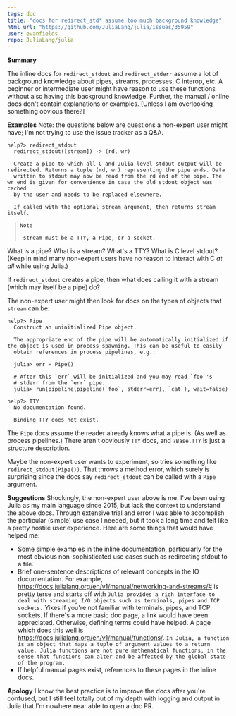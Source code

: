 ```yaml
---
tags: doc
title: "docs for redirect_std* assume too much background knowledge"
html_url: "https://github.com/JuliaLang/julia/issues/35959"
user: evanfields
repo: JuliaLang/julia
---
```


**Summary**

The inline docs for `redirect_stdout` and `redirect_stderr` assume a lot of background knowledge about pipes, streams, processes, C interop, etc. A beginner or intermediate user might have reason to use these functions without also having this background knowledge. Further, the manual / online docs don't contain explanations or examples. [Unless I am overlooking something obvious there?]

**Examples**
Note: the questions below are questions a non-expert user might have; I'm not trying to use the issue tracker as a Q&A.
```
help?> redirect_stdout
  redirect_stdout([stream]) -> (rd, wr)

  Create a pipe to which all C and Julia level stdout output will be redirected. Returns a tuple (rd, wr) representing the pipe ends. Data
  written to stdout may now be read from the rd end of the pipe. The wr end is given for convenience in case the old stdout object was cached
  by the user and needs to be replaced elsewhere.

  If called with the optional stream argument, then returns stream itself.

  │ Note
  │
  │  stream must be a TTY, a Pipe, or a socket.
```
What is a pipe? What is a stream? What's a TTY? What is C level stdout? (Keep in mind many non-expert users have no reason to interact with C _at all_ while using Julia.) 

If `redirect_stdout` creates a pipe, then what does calling it with a stream (which may itself be a pipe) do?

The non-expert user might then look for docs on the types of objects that `stream` can be:
```
help?> Pipe
  Construct an uninitialized Pipe object.

  The appropriate end of the pipe will be automatically initialized if the object is used in process spawning. This can be useful to easily
  obtain references in process pipelines, e.g.:

  julia> err = Pipe()

  # After this `err` will be initialized and you may read `foo`'s
  # stderr from the `err` pipe.
  julia> run(pipeline(pipeline(`foo`, stderr=err), `cat`), wait=false)

help?> TTY
  No documentation found.

  Binding TTY does not exist.
```
The `Pipe` docs assume the reader already knows what a pipe is. (As well as process pipelines.) There aren't obviously `TTY` docs, and `?Base.TTY` is just a structure description. 

Maybe the non-expert user wants to experiment, so tries something like `redirect_stdout(Pipe())`. That throws a method error, which surely is surprising since the docs say `redirect_stdout` can be called with a `Pipe` argument.

**Suggestions**
Shockingly, the non-expert user above is me. I've been using Julia as my main language since 2015, but lack the context to understand the above docs. Through extensive trial and error I was able to accomplish the particular (simple) use case I needed, but it took a long time and felt like a pretty hostile user experience. Here are some things that would have helped me:
* Some simple examples in the inline documentation, particularly for the most obvious non-sophisticated use cases such as redirecting stdout to a file.
* Brief one-sentence descriptions of relevant concepts in the IO documentation. For example, https://docs.julialang.org/en/v1/manual/networking-and-streams/# is pretty terse and starts off with `Julia provides a rich interface to deal with streaming I/O objects such as terminals, pipes and TCP sockets.` Yikes if you're not familiar with terminals, pipes, and TCP sockets. If there's a more basic doc page, a link would have been appreciated. Otherwise, defining terms could have helped. A page which does this well is https://docs.julialang.org/en/v1/manual/functions/. `In Julia, a function is an object that maps a tuple of argument values to a return value. Julia functions are not pure mathematical functions, in the sense that functions can alter and be affected by the global state of the program.`
* If helpful manual pages exist, references to these pages in the inline docs.

**Apology**
I know the best practice is to improve the docs after you're confused, but I still feel totally out of my depth with logging and output in Julia that I'm nowhere near able to open a doc PR.
